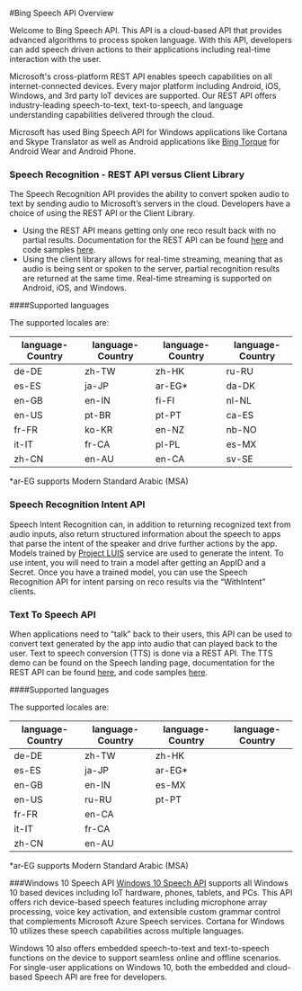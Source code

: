 <!-- 
NavPath: Bing Speech API
LinkLabel: Overview
Url: Speech-api/documentation/overview
Weight: 1000
-->

#Bing Speech API Overview


Welcome to Bing Speech API. This API is a cloud-based API that provides advanced algorithms to process spoken language. With this API, developers can add speech driven actions to their applications including real-time interaction with the user.

Microsoft's cross-platform REST API enables speech capabilities on all internet-connected devices. Every major platform including Android, iOS, Windows, and 3rd party IoT devices are supported. Our REST API offers industry-leading speech-to-text, text-to-speech, and language understanding capabilities delivered through the cloud.

Microsoft has used Bing Speech API for Windows applications like Cortana and Skype Translator as well as Android applications like [Bing Torque](https://play.google.com/store/apps/details?id=com.microsoft.bing.torque) for Android Wear and Android Phone.

### Speech Recognition - REST API versus Client Library
The Speech Recognition API provides the ability to convert spoken audio to text by sending audio to Microsoft’s servers in the cloud. Developers have a choice of using the REST API or the Client Library. 

* Using the REST API means getting only one reco result back with no partial results. Documentation for the REST API can be found [here](API-Reference-REST/BingVoiceRecognition.md) and code samples [here](https://oxfordportal.blob.core.windows.net/speech/doc/recognition/Program.cs). 
*	Using the client library allows for real-time streaming, meaning that as audio is being sent or spoken to the server, partial recognition results are returned at the same time. Real-time streaming is supported on Android, iOS, and Windows.

####Supported languages

The supported locales are:

language-Country |language-Country | language-Country |language-Country 
---------|----------|--------|------------------
de-DE    |   zh-TW  | zh-HK  |    ru-RU 
es-ES    |   ja-JP  | ar-EG* |    da-DK 
en-GB    |   en-IN  | fi-FI  |    nl-NL 
en-US    |   pt-BR  | pt-PT  |    ca-ES
fr-FR    |   ko-KR  | en-NZ  |    nb-NO
it-IT    |   fr-CA  | pl-PL  |    es-MX
zh-CN    |   en-AU  | en-CA  |    sv-SE  
*ar-EG supports Modern Standard Arabic (MSA)

### Speech Recognition Intent API
Speech Intent Recognition can, in addition to returning recognized text from audio inputs, also return structured information about the speech to apps that parse the intent of the speaker and drive further actions by the app. Models trained by [Project LUIS](https://www.luis.ai/) service are used to generate the intent. To use intent, you will need to train a model after getting an AppID and a Secret. Once you have a trained model, you can use the Speech Recognition API for intent parsing on reco results via the “WithIntent” clients.

### Text To Speech API
When applications need to “talk” back to their users, this API can be used to convert text generated by the app into audio that can played back to the user. Text to speech conversion (TTS) is done via a REST API. The TTS demo can be found on the Speech landing page, documentation for the REST API can be found [here](API-Reference-REST/BingVoiceOutput.md), and code samples [here](https://oxfordportal.blob.core.windows.net/speech/doc/output/TTSProgram.cs).

####Supported languages

The supported locales are:

language-Country |language-Country | language-Country |language-Country 
---------|----------|--------|------------------
de-DE    |   zh-TW  | zh-HK  |     
es-ES    |   ja-JP  | ar-EG* |    
en-GB    |   en-IN  | es-MX  |    
en-US    |   ru-RU  | pt-PT  |    
fr-FR    |   en-CA  |     
it-IT    |   fr-CA  |   
zh-CN    |   en-AU  |      
*ar-EG supports Modern Standard Arabic (MSA)

###Windows 10 Speech API
[Windows 10 Speech API](https://msdn.microsoft.com/en-us/library/windows/apps/windows.media.speechrecognition.aspx) supports all Windows 10 based devices including IoT hardware, phones, tablets, and PCs. This API offers rich device-based speech features including microphone array processing, voice key activation, and extensible custom grammar control that complements Microsoft Azure Speech services. Cortana for Windows 10 utilizes these speech capabilities across multiple languages. 

Windows 10 also offers embedded speech-to-text and text-to-speech functions on the device to support seamless online and offline scenarios. For single-user applications on Windows 10, both the embedded and cloud-based Speech API are free for developers.

